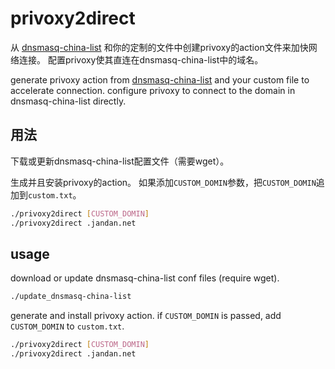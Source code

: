 # privoxy2direct

从
[dnsmasq-china-list](https://github.com/felixonmars/dnsmasq-china-list/)
和你的定制的文件中创建privoxy的action文件来加快网络连接。
配置privoxy使其直连在dnsmasq-china-list中的域名。

generate privoxy action from
[dnsmasq-china-list](https://github.com/felixonmars/dnsmasq-china-list/)
and your custom file to accelerate connection.
configure privoxy to connect to the domain in dnsmasq-china-list directly.

## 用法

下载或更新dnsmasq-china-list配置文件（需要wget）。

生成并且安装privoxy的action。
如果添加`CUSTOM_DOMIN`参数，把`CUSTOM_DOMIN`追加到`custom.txt`。
```bash
./privoxy2direct [CUSTOM_DOMIN]
./privoxy2direct .jandan.net
```

## usage

download or update dnsmasq-china-list conf files (require wget).
```bash
./update_dnsmasq-china-list
```

generate and install privoxy action. if `CUSTOM_DOMIN` is passed, add `CUSTOM_DOMIN` to `custom.txt`.
```bash
./privoxy2direct [CUSTOM_DOMIN]
./privoxy2direct .jandan.net
```
